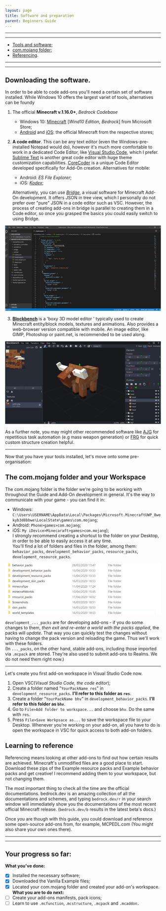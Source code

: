 ```yaml
---
layout: page
title: Software and preparation
parent: Beginners Guide
---
```


___
___
<!-- #### **You will:**  -->

- [Tools and software](#downloading-the-software);
- [com.mojang folder](#the-com.mojang-folder-and-your-workspace);
- [Referencing](learning-to-reference).

___
___

## Downloading the software.

In order to be able to code add-ons you'll need a certain set of software installed. While Windows 10 offers the largest variet of tools, alternatives can be foundy

 1. The official **Minecraft v.1.16.0+**, _Bedrock Codebase_
    - Windows 10: [Minecraft](https://www.microsoft.com/en-us/p/minecraft-for-windows-10/9nblggh2jhxj?activetab=pivot:overviewtab) [_Wind10 Edition, Bedrock_] from Microsoft Store;
    - [Android](https://play.google.com/store/apps/details?id=com.mojang.minecraftpe&hl=en) and [iOS](https://apps.apple.com/us/app/minecraft/id479516143): the official Minecraft from the respective stores;

1. **A code editor**. This can be any text editor (even the Windows-pre-installed Notepad would do), however it's much more comfortable to work in a dedicated Code Editor, like [Visual Studio Code](https://code.visualstudio.com/), which I prefer. [Sublime Text](https://www.sublimetext.com/) is another great code editor with huge theme customization capabilities. [CoreCoder](https://hanprog.itch.io/core-coder) is a unique Code Editor developed specifically for Add-On creation.   Alternatives for mobile:
   - Android: _ES File Explorer_;
   - iOS: [_Kodex_](https://apps.apple.com/us/app/kodex/id1038574481);  

   Alternatively, you can use [_Bridge_](https://github.com/bridge-core/bridge.), a visual software for Minecraft Add-On development. It offers JSON in tree view, which I personally do not prefer over "pure" JSON in a code editor such as VSC. However, the process of creating add-ons in bridge is parallel to creating them in a Code editor, so once you grasped the basics you could easily switch to using Bridge.

![VSC Workspace](/assets/guide/vsc_workspace.png)

3. [**Blockbench**](https://blockbench.net/) is a 'boxy 3D model editor ' typically used to create Minecraft entity/block models, textures and animations. Also provides a web-browser version compatible with mobile.  An image editor, like GIMP, Photoshop or paint.net, is recommended to be used along.

![Blockbench Workspace](/assets/guide/blockbench_workspace.png)



As a further note, you may might other recommended software like [AJG](https://kaifireborn.itch.io/add-on-json-generator) for repetitious task automation (e.g mass weapon generation) or [FRG](https://machine-builder.itch.io/frg-v2) for quick custom structure creation helpful.

___

   Now that you have your tools installed, let's move onto some pre-organisation:

## The com.mojang folder and your Workspace
The com.mojang folder is the folder we're going to be working with throughout the Guide and Add-On development in general. It's the way to communicate with your game - you can find it in: 
 - Windows: `C:\Users\USERNAME\AppData\Local\Packages\Microsoft.MinecraftUWP_8wekyb3d8bbwe\LocalState\games\com.mojang`;
- Android: `Phone>games>com.mojang`;
- iOS: `My iDevice>Minecaraft>games>com.mojang`);  
 I strongly recommend creating a shortcut to the folder on your Desktop, in order to be able to easily access it at any time.  
   You'll find a lot of folders and files in the folder, among them: `behavior_packs`, `development_behavior_packs`, `resource_packs`, `development_resource_packs`.

![com.mojang folder](/assets/guide/com_mojang_folder.png)


 `development_..._packs` are for developing add-ons -  if you do some changes to them, _then exit and re-enter a world with the packs applied_, the packs will _update_. That way you can quickly test the changes without having to change the pack version and reloading the game. Thus we'll work with these folders.  
 (In `..._packs`, on the other hand, stable add-ons, including those imported via `.mcpack` are stored. They're also used to submit add-ons to Realms. We do not need them right now.)  




____
Let's create you first add-on workspace in Visual Studio Code now.
1. Open VSC(*Visual Studio Code, the code editor*);
1. Create a folder named "`YourPackName res`" in `development_resource_packs`. **I'll refer to this folder as `res`**.
1. Create a folder "`YourPackName bhv`" in `development_behavior_packs`. **I'll refer to this folder as `bhv`**.
1. Go to `File>Add folder to workspace...`  and choose `bhv`. Do the same with `res`.
1. Press `File>Save Workpsace as...` to save the workspace file to your Desktop. Whenever you're working on your add-on, all you have to do is open the workspace in VSC for quick access to both add-on folders.

## Learning to reference
 Referencing means looking at other add-ons to find out how certain results are achieved. Minecraft's unmodified files are a good place to start. Download these zips of the Example resource packs and Example behavior packs and get creative! I recommend adding them to your workspace, but not changing them.

The most important thing to check all the time are the official documentations. bedrock.dev is an amazing collection of all  the documentations and schemes, and typing `bedrock.dev/r` in your search window will immediately show you the documentations of the most recent official Minecraft release. (`bedrock.dev/b` results in the latest beta's docs.)

 Once you are though with this guide, you could download and reference some open-source add-ons from, for example, MCPEDL.com (You might also share your own ones there).


___
___

## Your progress so far:
**What you've done:**

- [x] Installed the necessary software;
- [x] Downloaded the Vanilla Example files;
- [x] Located your com.mojang folder and created your add-on's workspace.
**What you are to do next:**
- [ ] Create your add-ons manifests, pack icons;
- [ ] Learn to use `.mcfunction`, .`mcstructure`, `.mcpack` and `.mcaddon.`
